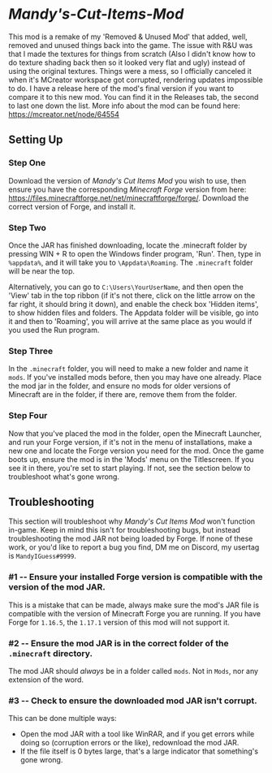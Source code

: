 # *Mandy's-Cut-Items-Mod*
This mod is a remake of my 'Removed & Unused Mod' that added, well, removed and unused things back into the game. The issue with R&U was that I made the textures for things from scratch (Also I didn't know how to do texture shading back then so it looked very flat and ugly) instead of using the original textures. Things were a mess, so I officially canceled it when it's MCreator workspace got corrupted, rendering updates impossible to do. I have a release here of the mod's final version if you want to compare it to this new mod. You can find it in the Releases tab, the second to last one down the list. More info about the mod can be found here: https://mcreator.net/node/64554

## Setting Up

### Step One
  Download the version of *Mandy's Cut Items Mod* you wish to use, then ensure you have the corresponding *Minecraft Forge* version from here: https://files.minecraftforge.net/net/minecraftforge/forge/. Download the correct version of Forge, and install it.
  
### Step Two
  Once the JAR has finished downloading, locate the .minecraft folder by pressing WIN + R to open the Windows finder program, 'Run'. Then, type in `%appdata%`, and it will take you to `\Appdata\Roaming`. The `.minecraft` folder will be near the top. 
  
Alternatively, you can go to `C:\Users\YourUserName`, and then open the 'View' tab in the top ribbon (if it's not there, click on the little arrow on the far right, it should bring it down), and enable the check box 'Hidden items', to show hidden files and folders. The Appdata folder will be visible, go into it and then to 'Roaming', you will arrive at the same place as you would if you used the Run program.
  
### Step Three
  In the `.minecraft` folder, you will need to make a new folder and name it `mods`. If you've installed mods before, then you may have one already. Place the mod jar in the folder, and ensure no mods for older versions of Minecraft are in the folder, if there are, remove them from the folder.
  
### Step Four
  Now that you've placed the mod in the folder, open the Minecraft Launcher, and run your Forge version, if it's not in the menu of installations, make a new one and locate the Forge version you need for the mod. Once the game boots up, ensure the mod is in the 'Mods' menu on the Titlescreen. If you see it in there, you're set to start playing. If not, see the section below to troubleshoot what's gone wrong.

## Troubleshooting
This section will troubleshoot why *Mandy's Cut Items Mod* won't function in-game. Keep in mind this isn't for troubleshooting bugs, but instead troubleshooting the mod JAR not being loaded by Forge. If none of these work, or you'd like to report a bug you find, DM me on Discord, my usertag is `MandyIGuess#9999`.

### #1 -- Ensure your installed Forge version is compatible with the version of the mod JAR.
This is a mistake that can be made, always make sure the mod's JAR file is compatible with the version of Minecraft Forge you are running. If you have Forge for `1.16.5`, the `1.17.1` version of this mod will not support it.

### #2 -- Ensure the mod JAR is in the correct folder of the `.minecraft` directory.
The mod JAR should *always* be in a folder called `mods`. Not in `Mods`, nor any extension of the word.

### #3 -- Check to ensure the downloaded mod JAR isn't corrupt.
This can be done multiple ways:
- Open the mod JAR with a tool like WinRAR, and if you get errors while doing so (corruption errors or the like), redownload the mod JAR.
- If the file itself is 0 bytes large, that's a large indicator that something's gone wrong.
